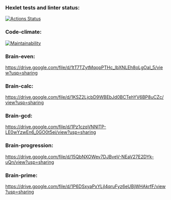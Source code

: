 ### Hexlet tests and linter status:
[![Actions Status](https://github.com/Alaiv/frontend-project-44/workflows/hexlet-check/badge.svg)](https://github.com/Alaiv/frontend-project-44/actions)


### Code-climate:
[![Maintainability](https://api.codeclimate.com/v1/badges/6b9c7aacf079a44e4774/maintainability)](https://codeclimate.com/github/Alaiv/frontend-project-44/maintainability)

### Brain-even:
https://drive.google.com/file/d/1tT7TZytMqopPTHc_lbXNLEh8oLgOaI_5/view?usp=sharing

### Brain-calc:
https://drive.google.com/file/d/1KSZ2LjcbD9WBEbJd0BCTehYV6BP8uCZc/view?usp=sharing

### Brain-gcd:
https://drive.google.com/file/d/1Pz1czqVNNlTP-LE0wYzwEn6_0GO0t5ei/view?usp=sharing

### Brain-progression:
https://drive.google.com/file/d/15QbNXOWev7DJBveV-NEaV27E2DYk-uQn/view?usp=sharing

### Brain-prime:
https://drive.google.com/file/d/1P6DSxyaPxYLjl4qruFyz6eUBjWHAkrfF/view?usp=sharing